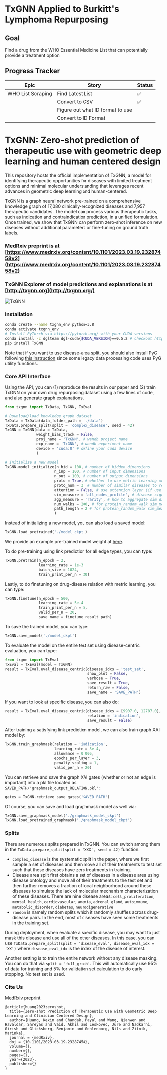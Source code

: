 # TxGNN Applied to Burkitt's Lymphoma Repurposing
## Goal
Find a drug from the WHO Essential Medicine List that can potentially provide a treatment option


## Progress Tracker
| Epic | Story | Status |
| --- | --- | --- |
| WHO List Scraping | Find Latest List | ✅ |
|                   | Convert to CSV | ✅ |
|                   | Figure out what ID format to use | |
|                   | Convert to ID Format | |



# TxGNN: Zero-shot prediction of therapeutic use with geometric deep learning and human centered design

This repository hosts the official implementation of TxGNN, a model for identifying therapeutic opportunities for diseases with limited treatment options and minimal molecular understanding that leverages recent advances in geometric deep learning and human-centered. 

TxGNN is a graph neural network pre-trained on a comprehensive knowledge graph of 17,080 clinically-recognized diseases and 7,957 therapeutic candidates. The model can process various therapeutic tasks, such as indication and contraindication prediction, in a unified formulation. Once trained, we show that TxGNN can perform zero-shot inference on new diseases without additional parameters or fine-tuning on ground truth labels.

### MedRxiv preprint is at [https://www.medrxiv.org/content/10.1101/2023.03.19.23287458v2](https://www.medrxiv.org/content/10.1101/2023.03.19.23287458v2)

### TxGNN Explorer of model predictions and explanations is at [http://txgnn.org](http://txgnn.org/)

![TxGNN](fig/txgnn_fig1.png)

### Installation 

```bash
conda create --name txgnn_env python=3.8
conda activate txgnn_env
# Install PyTorch via https://pytorch.org/ with your CUDA versions
conda install -c dglteam dgl-cuda{$CUDA_VERSION}==0.5.2 # checkout https://www.dgl.ai/pages/start.html for more info, as long as it is DGL 0.5.2
pip install TxGNN
```

Note that if you want to use disease-area split, you should also install PyG following [this instruction](https://pytorch-geometric.readthedocs.io/en/latest/notes/installation.html) since some legacy data processing code uses PyG utility functions.

### Core API Interface
Using the API, you can (1) reproduce the results in our paper and (2) train TxGNN on your own drug repurposing dataset using a few lines of code, and also generate graph explanations. 

```python
from txgnn import TxData, TxGNN, TxEval

# Download/load knowledge graph dataset
TxData = TxData(data_folder_path = './data')
TxData.prepare_split(split = 'complex_disease', seed = 42)
TxGNN = TxGNN(data = TxData, 
              weight_bias_track = False,
              proj_name = 'TxGNN', # wandb project name
              exp_name = 'TxGNN', # wandb experiment name
              device = 'cuda:0' # define your cuda device
              )

# Initialize a new model
TxGNN.model_initialize(n_hid = 100, # number of hidden dimensions
                      n_inp = 100, # number of input dimensions
                      n_out = 100, # number of output dimensions
                      proto = True, # whether to use metric learning module
                      proto_num = 3, # number of similar diseases to retrieve for augmentation
                      attention = False, # use attention layer (if use graph XAI, we turn this to false)
                      sim_measure = 'all_nodes_profile', # disease signature, choose from ['all_nodes_profile', 'protein_profile', 'protein_random_walk']
                      agg_measure = 'rarity', # how to aggregate sim disease emb with target disease emb, choose from ['rarity', 'avg']
                      num_walks = 200, # for protein_random_walk sim_measure, define number of sampled walks
                      path_length = 2 # for protein_random_walk sim_measure, define path length
                      )

```

Instead of initializing a new model, you can also load a saved model:

```python
TxGNN.load_pretrained('./model_ckpt')
```

We provide an example pre-trained model weight at [here](https://drive.google.com/file/d/1fxTFkjo2jvmz9k6vesDbCeucQjGRojLj/view).

To do pre-training using link prediction for all edge types, you can type:

```python
TxGNN.pretrain(n_epoch = 2, 
               learning_rate = 1e-3,
               batch_size = 1024, 
               train_print_per_n = 20)
```

Lastly, to do finetuning on drug-disease relation with metric learning, you can type:

```python
TxGNN.finetune(n_epoch = 500, 
               learning_rate = 5e-4,
               train_print_per_n = 5,
               valid_per_n = 20,
               save_name = finetune_result_path)
```

To save the trained model, you can type:

```python
TxGNN.save_model('./model_ckpt')
```

To evaluate the model on the entire test set using disease-centric evaluation, you can type:

```python
from txgnn import TxEval
TxEval = TxEval(model = TxGNN)
result = TxEval.eval_disease_centric(disease_idxs = 'test_set', 
                                     show_plot = False, 
                                     verbose = True, 
                                     save_result = True,
                                     return_raw = False,
                                     save_name = 'SAVE_PATH')

```

If you want to look at specific disease, you can also do:

```python
result = TxEval.eval_disease_centric(disease_idxs = [9907.0, 12787.0], 
                                     relation = 'indication', 
                                     save_result = False)
```


After training a satisfying link prediction model, we can also train graph XAI model by:

```python
TxGNN.train_graphmask(relation = 'indication',
                      learning_rate = 3e-4,
                      allowance = 0.005,
                      epochs_per_layer = 3,
                      penalty_scaling = 1,
                      valid_per_n = 20)
```

You can retrieve and save the graph XAI gates (whether or not an edge is important) into a pkl file located as `SAVED_PATH/'graphmask_output_RELATION.pkl'`:

```python
gates = TxGNN.retrieve_save_gates('SAVED_PATH')
```

Of course, you can save and load graphmask model as well via:

```python
TxGNN.save_graphmask_model('./graphmask_model_ckpt')
TxGNN.load_pretrained_graphmask('./graphmask_model_ckpt')

```

### Splits

There are numerous splits prepared in TxGNN. You can switch among them in the `TxData.prepare_split(split = 'XXX', seed = 42)` function.

- `complex_disease` is the systematic split in the paper, where we first sample a set of diseases and then move all of their treatments to test set such that these diseases have zero treatments in training.
- Disease area split first obtains a set of diseases in a disease area using disease ontology and move all of their treatments to the test set and then further removes a fraction of local neighborhood around these diseases to simulate the lack of molecular mechanism characterization of these diseases. There are nine disease areas: `cell_proliferation`, `mental_health`, `cardiovascular`, `anemia`, `adrenal_gland`, `autoimmune`, `metabolic_disorder`, `diabetes`, `neurodigenerative`
- `random` is namely random splits which it randomly shuffles across drug-disease pairs. In the end, most of diseases have seen some treatments in the training set.

During deployment, when evaluate a specific disease, you may want to just mask this disease and use all of the other diseases. In this case, you can use `TxData.prepare_split(split = 'disease_eval', disease_eval_idx = 'XX')` where `disease_eval_idx` is the index of the disease of interest. 

Another setting is to train the entire network without any disease masking. You can do that via `split = 'full_graph'`. This will automatically use 95% of data for training and 5% for validation set calculation to do early stopping. No test set is used. 


### Cite Us

[MedRxiv preprint](https://www.medrxiv.org/content/10.1101/2023.03.19.23287458)

```
@article{huang2023zeroshot,
  title={Zero-shot Prediction of Therapeutic Use with Geometric Deep Learning and Clinician Centered Design},
  author={Huang, Kexin and Chandak, Payal and Wang, Qianwen and Havaldar, Shreyas and Vaid, Akhil and Leskovec, Jure and Nadkarni, Girish and Glicksberg, Benjamin and Gehlenborg, Nils and Zitnik, Marinka},
  journal = {medRxiv},
  doi = {10.1101/2023.03.19.23287458},
  volume={},
  number={},
  pages={},
  year={2023},
  publisher={}
}
```
